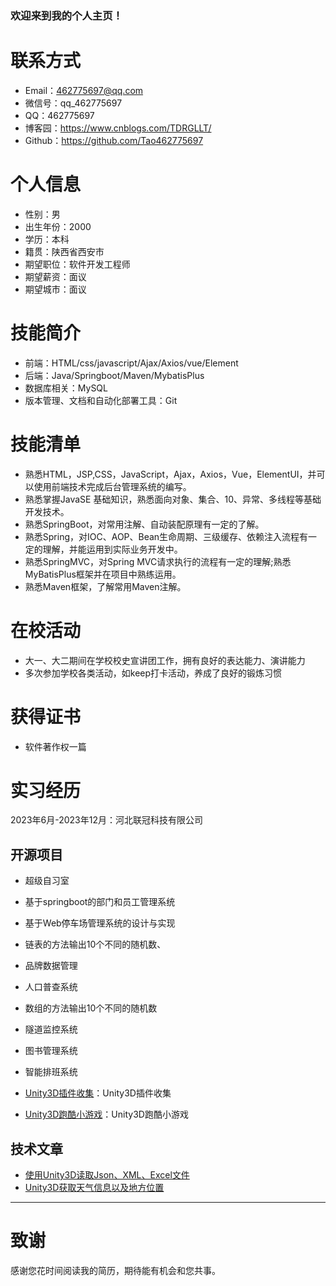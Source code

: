 ### 欢迎来到我的个人主页！


# 联系方式

- Email：462775697@qq.com
- 微信号：qq_462775697
- QQ：462775697
- 博客园：https://www.cnblogs.com/TDRGLLT/
- Github：https://github.com/Tao462775697

# 个人信息
 
 - 性别：男
 - 出生年份：2000 
 - 学历：本科
 - 籍贯：陕西省西安市
 - 期望职位：软件开发工程师
 - 期望薪资：面议
 - 期望城市：面议

# 技能简介

- 前端：HTML/css/javascript/Ajax/Axios/vue/Element
- 后端：Java/Springboot/Maven/MybatisPlus
- 数据库相关：MySQL
- 版本管理、文档和自动化部署工具：Git

# 技能清单

- 熟悉HTML，JSP,CSS，JavaScript，Ajax，Axios，Vue，ElementUI，并可以使用前端技术完成后台管理系统的编写。
- 熟悉掌握JavaSE 基础知识，熟悉面向对象、集合、10、异常、多线程等基础开发技术。
- 熟悉SpringBoot，对常用注解、自动装配原理有一定的了解。
- 熟悉Spring，对IOC、AOP、Bean生命周期、三级缓存、依赖注入流程有一定的理解，并能运用到实际业务开发中。
- 熟悉SpringMVC，对Spring MVC请求执行的流程有一定的理解;熟悉MyBatisPlus框架并在项目中熟练运用。
- 熟悉Maven框架，了解常用Maven注解。

# 在校活动
 - 大一、大二期间在学校校史宣讲团工作，拥有良好的表达能力、演讲能力
 - 多次参加学校各类活动，如keep打卡活动，养成了良好的锻炼习惯

# 获得证书
 - 软件著作权一篇

# 实习经历
  2023年6月-2023年12月：河北联冠科技有限公司 
  
## 开源项目 
  - 超级自习室
  - 基于springboot的部门和员工管理系统
  - 基于Web停车场管理系统的设计与实现
  - 链表的方法输出10个不同的随机数、
  - 品牌数据管理
  - 人口普查系统
  - 数组的方法输出10个不同的随机数
  - 隧道监控系统
  - 图书管理系统
  - 智能排班系统

  
  - [Unity3D插件收集](https://github.com/764424567/Unity-plugin)：Unity3D插件收集
  - [Unity3D跑酷小游戏](https://github.com/764424567/Game_Parkour)：Unity3D跑酷小游戏

## 技术文章

- [使用Unity3D读取Json、XML、Excel文件](https://blog.csdn.net/q764424567/article/details/105976564)
- [Unity3D获取天气信息以及地方位置](https://blog.csdn.net/q764424567/article/details/105999041)
---      
# 致谢
感谢您花时间阅读我的简历，期待能有机会和您共事。
      





<!--
**Tao0707/Tao0707** is a ✨ _special_ ✨ repository because its `README.md` (this file) appears on your GitHub profile.

Here are some ideas to get you started:

- 🔭 I’m currently working on ...
- 🌱 I’m currently learning ...
- 👯 I’m looking to collaborate on ...
- 🤔 I’m looking for help with ...
- 💬 Ask me about ...
- 📫 How to reach me: ...
- 😄 Pronouns: ...
- ⚡ Fun fact: ...
-->

